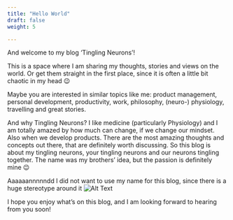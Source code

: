 ```yaml
---
title: "Hello World"
draft: false
weight: 5

---
```


And welcome to my blog ‘Tingling Neurons’!

This is a space where I am sharing my thoughts, stories and views on the world. Or get them straight in the first place, since it is often a little bit chaotic in my head 😉

Maybe you are interested in similar topics like me: product management, personal development, productivity, work, philosophy, (neuro-) physiology, travelling and great stories.

And why Tingling Neurons? I like medicine (particularly Physiology) and I am totally amazed by how much can change, if we change our mindset. Also when we develop products. There are the most amazing thoughts and concepts out there, that are definitely worth discussing. So this blog is about my tingling neurons, your tingling neurons and our neurons tingling together. The name was my brothers’ idea, but the passion is definitely mine 😉

Aaaaaannnnndd I did not want to use my name for this blog, since there is a huge stereotype around it 
![Alt Text](https://media.giphy.com/media/VcBEAjmNYk4APlFhaJ/giphy.gif)


I hope you enjoy what’s on this blog, and I am looking forward to hearing from you soon!